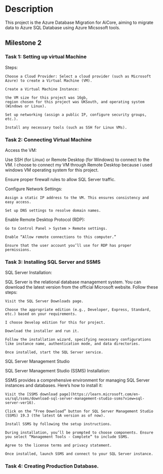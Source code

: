 # Description

This project is the Azure Database Migration for AiCore, aiming to migrate data to Azure SQL Database using Azure Micsosoft tools.

## Milestone 2


###  Task 1: Setting up virtual Machine

Steps:

    Choose a Cloud Provider: Select a cloud provider (such as Microsoft Azure) to create a Virtual Machine (VM).

    Create a Virtual Machine Instance:

    the VM size for this project was 16gb, 
    region chosen for this project was UKSouth, and operating system (Windows or Linux).

    Set up networking (assign a public IP, configure security groups, etc.).

    Install any necessary tools (such as SSH for Linux VMs).


### Task 2: Connecting Virtual Machine


Access the VM:

Use SSH (for Linux) or Remote Desktop (for Windows) to connect to the VM. I choose to connect my VM through Remote Desktop because i used windows VM operating system for this project.

Ensure proper firewall rules to allow SQL Server traffic.

Configure Network Settings:

    Assign a static IP address to the VM. This ensures consistency and easy access.

    Set up DNS settings to resolve domain names.

Enable Remote Desktop Protocol (RDP):

    Go to Control Panel > System > Remote settings.

    Enable “Allow remote connections to this computer.”

    Ensure that the user account you’ll use for RDP has proper permissions.


### Task 3: Installing SQL Server and SSMS


SQL Server Installation:

SQL Server is the relational database management system. You can download the latest version from the official Microsoft website. Follow these steps:

    Visit the SQL Server Downloads page.

    Choose the appropriate edition (e.g., Developer, Express, Standard, etc.) based on your requirements.

    I choose Develop edition for this for project.

    Download the installer and run it.

    Follow the installation wizard, specifying necessary configurations like instance name, authentication mode, and data directories.

    Once installed, start the SQL Server service.

SQL Server Management Studio

SQL Server Management Studio (SSMS) Installation:

 SSMS provides a comprehensive environment for managing SQL Server instances and databases. Here’s how to install it:

    Visit the [SSMS download page](https://learn.microsoft.com/en-us/sql/ssms/download-sql-server-management-studio-ssms?view=sql-server-ver16).

    Click on the “Free Download” button for SQL Server Management Studio (SSMS) 19.3 (the latest GA version as of now).

    Install SSMS by following the setup instructions.

    During installation, you’ll be prompted to choose components. Ensure you select “Management Tools - Complete” to include SSMS.

    Agree to the license terms and privacy statement.

    Once installed, launch SSMS and connect to your SQL Server instance.


### Task 4: Creating Production Database.

